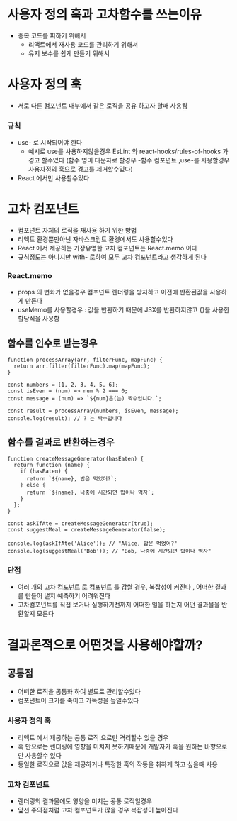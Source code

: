 # 사용자 정의 훅과 고차함수를 쓰는이유

- 중복 코드를 피하기 위해서
    - 리액트에서 재사용 코드를 관리하기 위해서
    - 유지 보수를 쉽게 만들기 위해서

# 사용자 정의 훅

- 서로 다른 컴포넌트 내부에서 같은 로직을 공유 하고자 할때 사용됨

### 규칙

- use- 로 시작되어야 한다
    - 예시로 use를 사용하지않을경우 EsLint 와 react-hooks/rules-of-hooks 가 경고 할수있다 
    (함수 명이 대문자로 할경우 -함수 컴포넌트 ,use-를 사용할경우 사용자정의 훅으로 경고를 제거할수있다)
- React 에서만 사용할수있다

# 고차 컴포넌트

- 컴포넌트 자체의 로직을 재사용 하기 위한 방법
- 리액트 환경뿐만아닌 자바스크립트 환경에서도 사용할수있다
- React 에서 제공하는 가장유명한 고차 컴포넌트는 React.memo 이다
- 규칙정도는 아니지만 with- 로하여 모두 고차 컴포넌트라고 생각하게 된다

### React.memo

- props 의 변화가 없을경우 컴포넌트 렌더링을 방지하고 이전에 반환된값을 사용하게 만든다
- useMemo를 사용할경우 : 값을 반환하기 때문에 JSX를 반환하지않고 {}을 사용한 할당식을 사용함

## 함수를 인수로 받는경우

```tsx
function processArray(arr, filterFunc, mapFunc) {
  return arr.filter(filterFunc).map(mapFunc);
}

const numbers = [1, 2, 3, 4, 5, 6];
const isEven = (num) => num % 2 === 0;
const message = (num) => `${num}은(는) 짝수입니다.`;

const result = processArray(numbers, isEven, message);
console.log(result); // ? 는 짝수입니다
```

## 함수를 결과로 반환하는경우

```tsx
function createMessageGenerator(hasEaten) {
  return function (name) {
    if (hasEaten) {
      return `${name}, 밥은 먹었어?`;
    } else {
      return `${name}, 나중에 시간되면 밥이나 먹자`;
    }
  };
}

const askIfAte = createMessageGenerator(true);
const suggestMeal = createMessageGenerator(false);

console.log(askIfAte('Alice')); // "Alice, 밥은 먹었어?"
console.log(suggestMeal('Bob')); // "Bob, 나중에 시간되면 밥이나 먹자"

```

### 단점

- 여러 개의 고차 컴포넌트 로 컴포넌트 를 감쌀 경우, 복잡성이 커진다 , 어떠한 결과를 만들어 낼지 예측하기 어려워진다
- 고차컴포넌트를 직접 보거나 실행하기전까지 어떠한 일을 하는지 어떤 결과물을 반환할지 모른다

# 결과론적으로 어떤것을 사용해야할까?

## 공통점

- 어떠한 로직을 공통화 하여 별도로 관리할수있다
- 컴포넌트이 크기를 죽이고 가독성을 높일수있다

### 사용자 정의 훅

- 리액트 에서 제공하는 공통 로직 으로만 격리할수 있을 경우
- 훅 만으로는 렌더링에 영향을 미치지 못하기때문에 개발자가 훅을 원하는 바향으로만 사용할수 있다
- 동일한 로직으로 값을 제공하거나 특정한 훅의 작동을 취하게 하고 싶을때 사용

### 고차 컴포넌트

- 렌더링의 결과물에도 옇양을 미치는 공통 로직일경우
- 앞선 주의점처럼 고차 컴포넌트가 많을 경우 복잡성이 높아진다